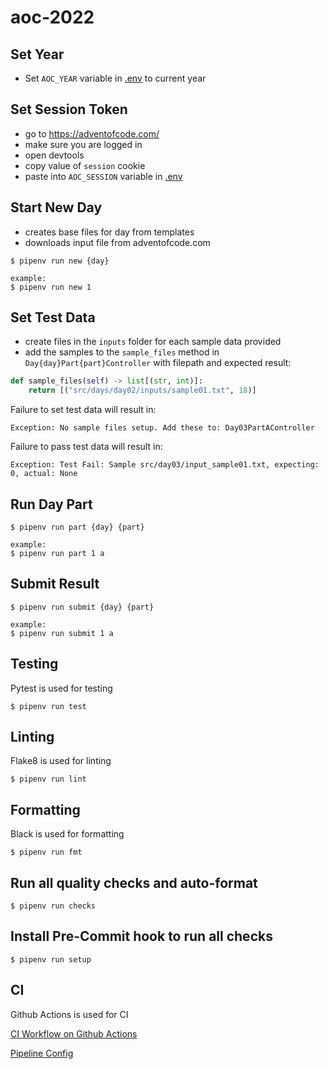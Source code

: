 # aoc-2022

## Set Year
- Set `AOC_YEAR` variable in [.env](.env) to current year

## Set Session Token 
- go to https://adventofcode.com/ 
- make sure you are logged in
- open devtools
- copy value of `session` cookie
- paste into `AOC_SESSION` variable in [.env](.env)

## Start New Day
- creates base files for day from templates
- downloads input file from adventofcode.com
```
$ pipenv run new {day}

example:
$ pipenv run new 1
```

## Set Test Data
- create files in the `inputs` folder for each sample data provided
- add the samples to the `sample_files` method in `Day{day}Part{part}Controller` with filepath and expected result:
```python
def sample_files(self) -> list[(str, int)]:
    return [("src/days/day02/inputs/sample01.txt", 18)]
```
Failure to set test data will result in:
```
Exception: No sample files setup. Add these to: Day03PartAController
```
Failure to pass test data will result in:
```
Exception: Test Fail: Sample src/day03/input_sample01.txt, expecting: 0, actual: None
```

## Run Day Part
```
$ pipenv run part {day} {part}

example: 
$ pipenv run part 1 a
```

## Submit Result
```
$ pipenv run submit {day} {part}

example: 
$ pipenv run submit 1 a
```

## Testing
Pytest is used for testing
```
$ pipenv run test
```

## Linting
Flake8 is used for linting
```
$ pipenv run lint
```

## Formatting
Black is used for formatting
```
$ pipenv run fmt
```

## Run all quality checks and auto-format
``` 
$ pipenv run checks 
``` 

## Install Pre-Commit hook to run all checks
```
$ pipenv run setup
```

## CI
Github Actions is used for CI

[CI Workflow on Github Actions](https://github.com/tom-haug/aoc-2022/actions/workflows/ci.yml)

[Pipeline Config](.github/workflows/ci.yml)
